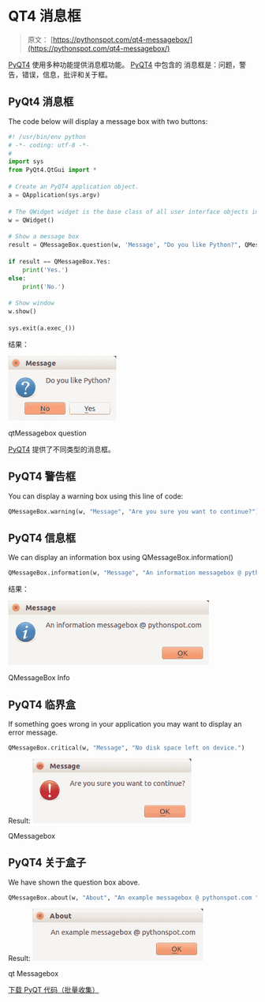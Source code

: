 # QT4 消息框

> 原文： [https://pythonspot.com/qt4-messagebox/](https://pythonspot.com/qt4-messagebox/)

[PyQT4](https://pythonspot.com/pyqt4/) 使用多种功能提供消息框功能。 [PyQT4](https://pythonspot.com/pyqt4/) 中包含的 消息框是：问题，警告，错误，信息，批评和关于框。

## PyQt4 消息框

The code below will display a message box with two buttons:

```py
#! /usr/bin/env python
# -*- coding: utf-8 -*-
#
import sys
from PyQt4.QtGui import *

# Create an PyQT4 application object.
a = QApplication(sys.argv)

# The QWidget widget is the base class of all user interface objects in PyQt4.
w = QWidget()

# Show a message box
result = QMessageBox.question(w, 'Message', "Do you like Python?", QMessageBox.Yes | QMessageBox.No, QMessageBox.No)

if result == QMessageBox.Yes:
    print('Yes.')
else:
    print('No.')

# Show window
w.show()

sys.exit(a.exec_())

```

结果：

![qtMessagebox question](img/42005bdb1e24d6b5c1b14e5895521e3a.jpg)

qtMessagebox question

[PyQT4](https://pythonspot.com/pyqt4/) 提供了不同类型的消息框。

## PyQT4 警告框

You can display a warning box using this line of code:

```py
QMessageBox.warning(w, "Message", "Are you sure you want to continue?")

```

## PyQT4 信息框

We can display an information box using QMessageBox.information()

```py
QMessageBox.information(w, "Message", "An information messagebox @ pythonspot.com ")

```

结果：

![QMessageBox Info](img/6efbaae64acdb4e69214c7589963b5bd.jpg)

QMessageBox Info

## PyQT4 临界盒

If something goes wrong in your application you may want to display an error message.

```py
QMessageBox.critical(w, "Message", "No disk space left on device.")

```

Result: ![QMessagebox ](img/af9cd039b8bc48207cfd140b3bd3dd1c.jpg)

QMessagebox

## PyQT4 关于盒子

We have shown the question box above.

```py
QMessageBox.about(w, "About", "An example messagebox @ pythonspot.com ")

```

Result: ![qt Messagebox](img/843b3c0a68065ac101f04944c2bac053.jpg)

qt Messagebox

[下载 PyQT 代码（批量收集）](https://pythonspot.com/python-qt-examples/)